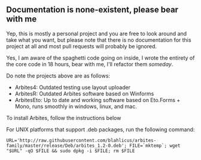 ## Documentation is none-existent, please bear with me


Yep, this is mostly a personal project and you are free to look around and take what you want, but please note that there is no documentation for this project at all and most pull requests will probably be ignored.

Yes, I am aware of the spaghetti code going on inside, I wrote the entirety of the core code in 18 hours, bear with me, I'll refactor them *someday*.

Do note the projects above are as follows:

* Arbites4: Outdated testing use layout uploader
* ArbitesR: Outdated Arbites software based on Winforms
* ArbitesEto: Up to date and working software based on Eto.Forms + Mono, runs smoothly in windows, linux, and mac.

To install Arbites, follow the instructions below

For UNIX platforms that support .deb packages, run the following command:

```
URL='http://raw.githubusercontent.com/blahlicus/arbites-family/master/release/Deb/arbites_1.2-0.deb'; FILE=`mktemp`; wget "$URL" -qO $FILE && sudo dpkg -i $FILE; rm $FILE
```
